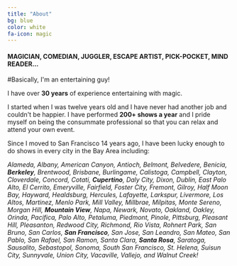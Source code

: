 ```yaml
---
title: "About"
bg: blue
color: white
fa-icon: magic
---
```


#### MAGICIAN, COMEDIAN, JUGGLER, ESCAPE ARTIST, PICK-POCKET, MIND READER...

#Basically, I'm an entertaining guy!

I have over **30 years** of experience entertaining with magic.

I started when I was twelve years old and I have never had another job and couldn't be happier. I have performed **200+ shows a year** and I pride myself on being the consummate professional so that you can relax and attend your own event.

Since I moved to San Francisco 14 years ago, I have been lucky enough to do shows in every city in the Bay Area including:

*Alameda, Albany, American Canyon, Antioch, Belmont, Belvedere, Benicia, **Berkeley**, Brentwood, Brisbane, Burlingame, Calistoga, Campbell, Clayton, Cloverdale, Concord, Cotati, **Cupertino**, Daly City, Dixon, Dublin, East Palo Alto, El Cerrito, Emeryville, Fairfield, Foster City, Fremont, Gilroy, Half Moon Bay, Hayward, Healdsburg, Hercules, Lafayette, Larkspur, Livermore, Los Altos, Martinez, Menlo Park, Mill Valley, Millbrae, Milpitas, Monte Sereno, Morgan Hill, **Mountain View**, Napa, Newark, Novato, Oakland, Oakley, Orinda, Pacifica, Palo Alto, Petaluma, Piedmont, Pinole, Pittsburg, Pleasant Hill, Pleasanton, Redwood City, Richmond, Rio Vista, Rohnert Park, San Bruno, San Carlos, **San Francisco**, San Jose, San Leandro, San Mateo, San Pablo, San Rafael, San Ramon, Santa Clara, **Santa Rosa**, Saratoga, Sausalito, Sebastopol, Sonoma, South San Francisco, St. Helena, Suisun City, Sunnyvale, Union City, Vacaville, Vallejo, and Walnut Creek!*
